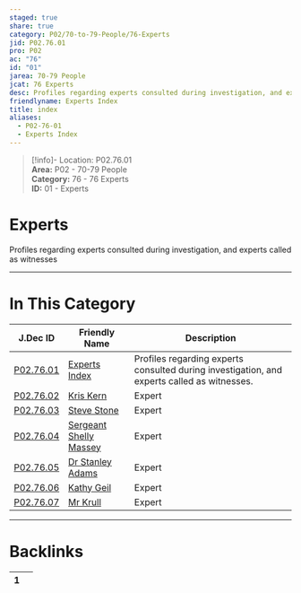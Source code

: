 ```yaml
---  
staged: true  
share: true  
category: P02/70-to-79-People/76-Experts  
jid: P02.76.01  
pro: P02  
ac: "76"  
id: "01"  
jarea: 70-79 People  
jcat: 76 Experts  
desc: Profiles regarding experts consulted during investigation, and experts called as witnesses.  
friendlyname: Experts Index  
title: index  
aliases:  
  - P02-76-01  
  - Experts Index  
---  
```

>[!info]- Location: P02.76.01  
>**Area:** P02 - 70-79 People  
>**Category:** 76 - 76 Experts  
>**ID:** 01 - Experts  
  
# Experts  
  
Profiles regarding experts consulted during investigation, and experts called as witnesses  
   
  
  
---  
# In This Category  
  
| J.Dec ID                                                                                              | Friendly Name                                                                                                      | Description                                                                                 |  
| ----------------------------------------------------------------------------------------------------- | ------------------------------------------------------------------------------------------------------------------ | ------------------------------------------------------------------------------------------- |  
| [P02.76.01](index.md)                     | [Experts Index](index.md)                              | Profiles regarding experts consulted during investigation, and experts called as witnesses. |  
| [P02.76.02](./02-Kris-Kern.md)              | [Kris Kern](./02-Kris-Kern.md)                           | Expert                                                                                      |  
| [P02.76.03](./03-Steve-Stone.md)            | [Steve Stone](./03-Steve-Stone.md)                       | Expert                                                                                      |  
| [P02.76.04](./04-Sergeant-Shelly-Massey.md) | [Sergeant Shelly Massey](./04-Sergeant-Shelly-Massey.md) | Expert                                                                                      |  
| [P02.76.05](./05-Dr-Stanley-Adams.md)       | [Dr Stanley Adams](./05-Dr-Stanley-Adams.md)             | Expert                                                                                      |  
| [P02.76.06](./06-Kathy-Geil.md)             | [Kathy Geil](./06-Kathy-Geil.md)                         | Expert                                                                                      |  
| [P02.76.07](./07-Mr-Krull.md)               | [Mr Krull](./07-Mr-Krull.md)                             | Expert                                                                                      |  
  
  
---  
# Backlinks  
<div><table class="dataview table-view-table"><thead class="table-view-thead"><tr class="table-view-tr-header"><th class="table-view-th"><span></span><span class="dataview small-text">1</span></th><th class="table-view-th"><span></span></th></tr></thead><tbody class="table-view-tbody"></tbody></table></div>